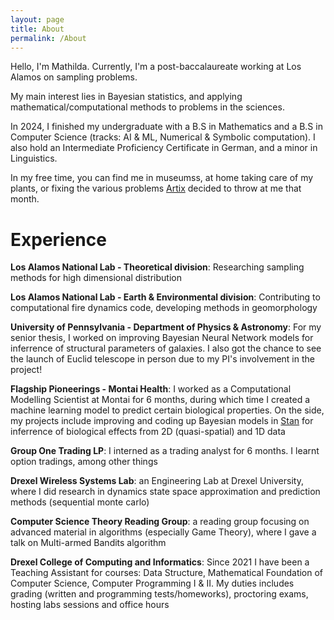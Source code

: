 ```yaml
---
layout: page
title: About
permalink: /About
---
```

Hello, I'm Mathilda. Currently, I'm a post-baccalaureate working at Los Alamos on sampling problems. 

My main interest lies in Bayesian statistics, and applying mathematical/computational methods to problems in the sciences.

In 2024, I finished my undergraduate with a B.S in Mathematics and a B.S in Computer Science (tracks: AI & ML, Numerical & Symbolic computation). I also hold an Intermediate Proficiency Certificate in German, and a minor in Linguistics.

In my free time, you can find me in museumss, at home taking care of my plants, or fixing the various problems [Artix](https://artixlinux.org/) decided to throw at me that month. 

# Experience
**Los Alamos National Lab - Theoretical division**: Researching sampling methods for high dimensional distribution 

**Los Alamos National Lab - Earth & Environmental division**: Contributing to computational fire dynamics code, developing methods in geomorphology

**University of Pennsylvania - Department of Physics & Astronomy**: For my senior thesis, I worked on improving Bayesian Neural Network models for inferrence of structural parameters of galaxies. I also got the chance to see the launch of Euclid telescope in person due to my PI's involvement in the project!

**Flagship Pioneerings - Montai Health**: I worked as a Computational Modelling Scientist at Montai for 6 months, during which time I created a machine learning model to predict certain biological properties. On the side, my projects include improving and coding up Bayesian models in [Stan](https://mc-stan.org/) for inferrence of biological effects from 2D (quasi-spatial) and 1D data

**Group One Trading LP**: I interned as a trading analyst for 6 months. I learnt option tradings, among other things

**Drexel Wireless Systems Lab**: an Engineering Lab at Drexel University, where I did research in dynamics state space approximation and prediction methods (sequential monte carlo)

**Computer Science Theory Reading Group**: a reading group focusing on advanced material in algorithms (especially Game Theory), where I gave a talk on Multi-armed Bandits algorithm

**Drexel College of Computing and Informatics**: Since 2021 I have been a Teaching Assistant for courses: Data Structure, Mathematical Foundation of Computer Science, Computer Programming I & II. My duties includes grading (written and programming tests/homeworks), proctoring exams, hosting labs sessions and office hours
